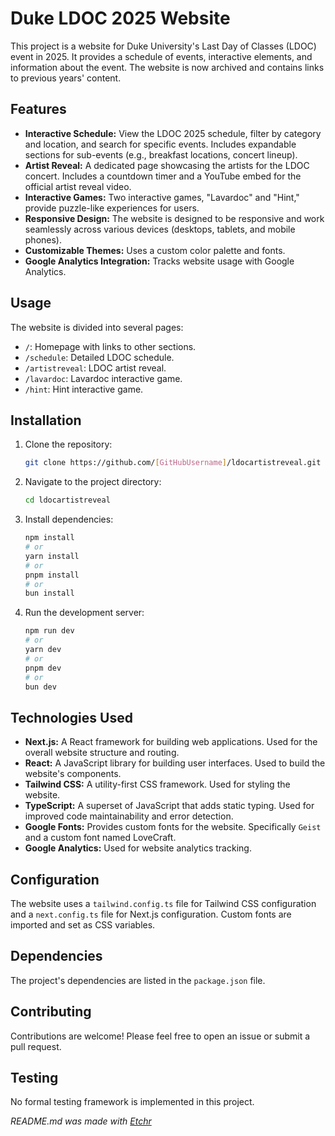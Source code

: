 # Duke LDOC 2025 Website

This project is a website for Duke University's Last Day of Classes (LDOC) event in 2025.  It provides a schedule of events, interactive elements, and information about the event. The website is now archived and contains links to previous years' content.


## Features

* **Interactive Schedule:** View the LDOC 2025 schedule, filter by category and location, and search for specific events.  Includes expandable sections for sub-events (e.g., breakfast locations, concert lineup).
* **Artist Reveal:** A dedicated page showcasing the artists for the LDOC concert.  Includes a countdown timer and a YouTube embed for the official artist reveal video.
* **Interactive Games:** Two interactive games, "Lavardoc" and "Hint," provide puzzle-like experiences for users.
* **Responsive Design:** The website is designed to be responsive and work seamlessly across various devices (desktops, tablets, and mobile phones).
* **Customizable Themes:**  Uses a custom color palette and fonts.
* **Google Analytics Integration:**  Tracks website usage with Google Analytics.

## Usage

The website is divided into several pages:

* `/`: Homepage with links to other sections.
* `/schedule`:  Detailed LDOC schedule.
* `/artistreveal`:  LDOC artist reveal.
* `/lavardoc`:  Lavardoc interactive game.
* `/hint`:  Hint interactive game.

## Installation

1. Clone the repository:
   ```bash
   git clone https://github.com/[GitHubUsername]/ldocartistreveal.git
   ```
2. Navigate to the project directory:
   ```bash
   cd ldocartistreveal
   ```
3. Install dependencies:
   ```bash
   npm install
   # or
   yarn install
   # or
   pnpm install
   # or
   bun install
   ```
4. Run the development server:
   ```bash
   npm run dev
   # or
   yarn dev
   # or
   pnpm dev
   # or
   bun dev
   ```

## Technologies Used

* **Next.js:**  A React framework for building web applications. Used for the overall website structure and routing.
* **React:** A JavaScript library for building user interfaces. Used to build the website's components.
* **Tailwind CSS:** A utility-first CSS framework. Used for styling the website.
* **TypeScript:** A superset of JavaScript that adds static typing.  Used for improved code maintainability and error detection.
* **Google Fonts:**  Provides custom fonts for the website.  Specifically `Geist` and a custom font named LoveCraft.
* **Google Analytics:** Used for website analytics tracking.


## Configuration

The website uses a `tailwind.config.ts` file for Tailwind CSS configuration and a `next.config.ts` file for Next.js configuration.  Custom fonts are imported and set as CSS variables.


## Dependencies

The project's dependencies are listed in the `package.json` file.


## Contributing

Contributions are welcome! Please feel free to open an issue or submit a pull request.


## Testing

No formal testing framework is implemented in this project.



*README.md was made with [Etchr](https://etchr.dev)*